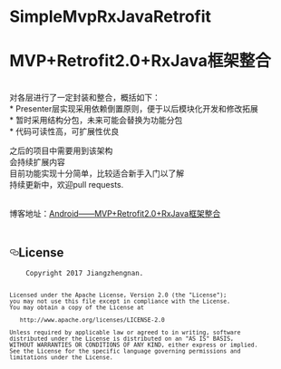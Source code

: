 # SimpleMvpRxJavaRetrofit
<h1>MVP+Retrofit2.0+RxJava框架整合</h1></br>
对各层进行了一定封装和整合，概括如下：</br>
* Presenter层实现采用依赖倒置原则，便于以后模块化开发和修改拓展</br> 
* 暂时采用结构分包，未来可能会替换为功能分包</br>
* 代码可读性高，可扩展性优良</br> 

之后的项目中需要用到该架构</br>
会持续扩展内容</br>
目前功能实现十分简单，比较适合新手入门以了解</br>
持续更新中，欢迎pull requests.</br></br>

博客地址：<a href="http://blog.csdn.net/qq_22770457/article/details/52684031">Android——MVP+Retrofit2.0+RxJava框架整合</a></br></br>


<h2><a id="user-content-license" class="anchor" href="#license" aria-hidden="true"><svg aria-hidden="true" class="octicon octicon-link" height="16" version="1.1" viewBox="0 0 16 16" width="16"><path d="M4 9h1v1H4c-1.5 0-3-1.69-3-3.5S2.55 3 4 3h4c1.45 0 3 1.69 3 3.5 0 1.41-.91 2.72-2 3.25V8.59c.58-.45 1-1.27 1-2.09C10 5.22 8.98 4 8 4H4c-.98 0-2 1.22-2 2.5S3 9 4 9zm9-3h-1v1h1c1 0 2 1.22 2 2.5S13.98 12 13 12H9c-.98 0-2-1.22-2-2.5 0-.83.42-1.64 1-2.09V6.25c-1.09.53-2 1.84-2 3.25C6 11.31 7.55 13 9 13h4c1.45 0 3-1.69 3-3.5S14.5 6 13 6z"></path></svg></a>License</h2>
<pre><code>    Copyright 2017 Jiangzhengnan.

    Licensed under the Apache License, Version 2.0 (the "License");
    you may not use this file except in compliance with the License.
    You may obtain a copy of the License at

       http://www.apache.org/licenses/LICENSE-2.0

    Unless required by applicable law or agreed to in writing, software
    distributed under the License is distributed on an "AS IS" BASIS,
    WITHOUT WARRANTIES OR CONDITIONS OF ANY KIND, either express or implied.
    See the License for the specific language governing permissions and
    limitations under the License.
</code></pre>


